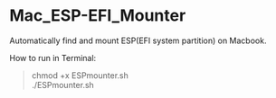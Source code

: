 # Mac_ESP-EFI_Mounter
Automatically find and mount ESP(EFI system partition) on Macbook.

How to run in Terminal:
>chmod +x ESPmounter.sh  
>./ESPmounter.sh